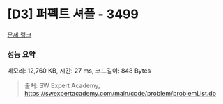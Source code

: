 # [D3] 퍼펙트 셔플 - 3499 

[문제 링크](https://swexpertacademy.com/main/code/problem/problemDetail.do?contestProbId=AWGsRbk6AQIDFAVW) 

### 성능 요약

메모리: 12,760 KB, 시간: 27 ms, 코드길이: 848 Bytes



> 출처: SW Expert Academy, https://swexpertacademy.com/main/code/problem/problemList.do